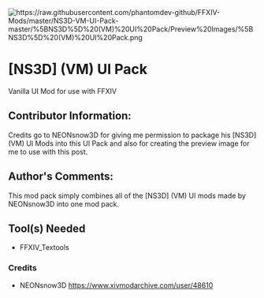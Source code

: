 <img src="https://raw.githubusercontent.com/phantomdev-github/FFXIV-Mods/master/NS3D-VM-UI-Pack-master/%5BNS3D%5D%20(VM)%20UI%20Pack/Preview%20Images/%5BNS3D%5D%20(VM)%20UI%20Pack.png" alt="https://raw.githubusercontent.com/phantomdev-github/FFXIV-Mods/master/NS3D-VM-UI-Pack-master/%5BNS3D%5D%20(VM)%20UI%20Pack/Preview%20Images/%5BNS3D%5D%20(VM)%20UI%20Pack.png">

# [NS3D] (VM) UI Pack
Vanilla UI Mod for use with FFXIV

## Contributor Information:
Credits go to NEONsnow3D for giving me permission to package his [NS3D] (VM) UI Mods into this UI Pack and also for creating the preview image for me to use with this post.

## Author's Comments:

This mod pack simply combines all of the [NS3D] (VM) UI mods made by NEONsnow3D into one mod pack.

## Tool(s) Needed
- FFXIV_Textools

### Credits
- NEONsnow3D https://www.xivmodarchive.com/user/48610
